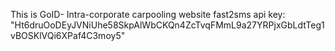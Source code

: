 This is GoID- Intra-corporate carpooling website
fast2sms api key: "Ht6druOoDEyJVNiUhe58SkpAlWbCKQn4ZcTvqFMmL9a27YRPjxGbLdtTeg1vBOSKlVQi6XPaf4C3moy5"
